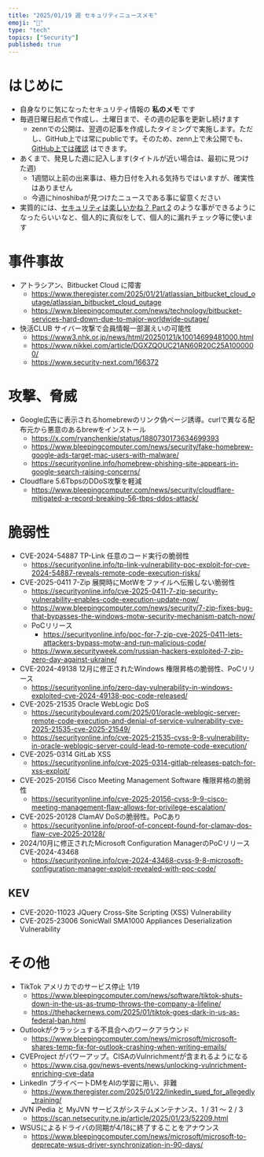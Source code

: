 ```yaml
---
title: "2025/01/19 週 セキュリティニュースメモ"
emoji: "🔖"
type: "tech"
topics: ["Security"]
published: true
---
```


# はじめに
* 自身なりに気になったセキュリティ情報の **私のメモ** です
* 毎週日曜日起点で作成し、土曜日まで、その週の記事を更新し続けます
    * zennでの公開は、翌週の記事を作成したタイミングで実施します。ただし、GitHub上では常にpublicです。そのため、zenn上で未公開でも、[GitHub上では確認](https://github.com/hinoshiba/zenn.dev/tree/main/articles) はできます。
* あくまで、発見した週に記入します(タイトルが近い場合は、最初に見つけた週)
    * 1週間以上前の出来事は、極力日付を入れる気持ちではいますが、確実性はありません
    * 今週にhinoshibaが見つけたニュースである事に留意ください
* 実質的には、[セキュリティは楽しいかね？ Part 2](https://negi.hatenablog.com/) のような事ができるようになったらいいなと、個人的に真似をして、個人的に漏れチェック等に使います

# 事件事故

* アトラシアン、Bitbucket Cloud に障害
    * https://www.theregister.com/2025/01/21/atlassian_bitbucket_cloud_outage/atlassian_bitbucket_cloud_outage
    * https://www.bleepingcomputer.com/news/technology/bitbucket-services-hard-down-due-to-major-worldwide-outage/
* 快活CLUB サイバー攻撃で会員情報一部漏えいの可能性
    * https://www3.nhk.or.jp/news/html/20250121/k10014699481000.html
    * https://www.nikkei.com/article/DGXZQOUC21AN60R20C25A1000000/
    * https://www.security-next.com/166372

# 攻撃、脅威
* Google広告に表示されるhomebrewのリンク偽ページ誘導。curlで異なる配布元から悪意のあるbrewをインストール
    * https://x.com/ryanchenkie/status/1880730173634699393
    * https://www.bleepingcomputer.com/news/security/fake-homebrew-google-ads-target-mac-users-with-malware/
    * https://securityonline.info/homebrew-phishing-site-appears-in-google-search-raising-concerns/
* Cloudflare 5.6TbpsのDDoS攻撃を軽減
    * https://www.bleepingcomputer.com/news/security/cloudflare-mitigated-a-record-breaking-56-tbps-ddos-attack/

# 脆弱性

* CVE-2024-54887 TP-Link 任意のコード実行の脆弱性
    * https://securityonline.info/tp-link-vulnerability-poc-exploit-for-cve-2024-54887-reveals-remote-code-execution-risks/
* CVE-2025-0411 7-Zip 展開時にMotWをファイルへ伝搬しない脆弱性
    * https://securityonline.info/cve-2025-0411-7-zip-security-vulnerability-enables-code-execution-update-now/
    * https://www.bleepingcomputer.com/news/security/7-zip-fixes-bug-that-bypasses-the-windows-motw-security-mechanism-patch-now/
    * PoCリリース
        * https://securityonline.info/poc-for-7-zip-cve-2025-0411-lets-attackers-bypass-motw-and-run-malicious-code/
    * https://www.securityweek.com/russian-hackers-exploited-7-zip-zero-day-against-ukraine/
* CVE-2024-49138 12月に修正されたWindows 権限昇格の脆弱性、PoCリリース
    * https://securityonline.info/zero-day-vulnerability-in-windows-exploited-cve-2024-49138-poc-code-released/
* CVE-2025-21535 Oracle WebLogic DoS
    * https://securityboulevard.com/2025/01/oracle-weblogic-server-remote-code-execution-and-denial-of-service-vulnerability-cve-2025-21535-cve-2025-21549/
    * https://securityonline.info/cve-2025-21535-cvss-9-8-vulnerability-in-oracle-weblogic-server-could-lead-to-remote-code-execution/
* CVE-2025-0314 GitLab XSS
    * https://securityonline.info/cve-2025-0314-gitlab-releases-patch-for-xss-exploit/
* CVE-2025-20156 Cisco Meeting Management Software 権限昇格の脆弱性
    * https://securityonline.info/cve-2025-20156-cvss-9-9-cisco-meeting-management-flaw-allows-for-privilege-escalation/
* CVE-2025-20128 ClamAV DoSの脆弱性。PoCあり
    * https://securityonline.info/proof-of-concept-found-for-clamav-dos-flaw-cve-2025-20128/
* 2024/10月に修正されたMicrosoft Configuration ManagerのPoCリリース CVE-2024-43468
    * https://securityonline.info/cve-2024-43468-cvss-9-8-microsoft-configuration-manager-exploit-revealed-with-poc-code/

## KEV
* CVE-2020-11023 JQuery Cross-Site Scripting (XSS) Vulnerability
* CVE-2025-23006 SonicWall SMA1000 Appliances Deserialization Vulnerability

# その他
* TikTok アメリカでのサービス停止 1/19
    * https://www.bleepingcomputer.com/news/software/tiktok-shuts-down-in-the-us-as-trump-throws-the-company-a-lifeline/
    * https://thehackernews.com/2025/01/tiktok-goes-dark-in-us-as-federal-ban.html
* Outlookがクラッシュする不具合へのワークアラウンド
    * https://www.bleepingcomputer.com/news/microsoft/microsoft-shares-temp-fix-for-outlook-crashing-when-writing-emails/
* CVEProject がパワーアップ。CISAのVulnrichmentが含まれるようになる
    * https://www.cisa.gov/news-events/news/unlocking-vulnrichment-enriching-cve-data
* LinkedIn プライベートDMをAIの学習に用い、非難
    * https://www.theregister.com/2025/01/22/linkedin_sued_for_allegedly_training/
* JVN iPedia と MyJVN サービスがシステムメンテナンス、1 / 31 ～ 2 / 3
    * https://scan.netsecurity.ne.jp/article/2025/01/23/52209.html
* WSUSによるドライバの同期が4/18に終了することをアナウンス
    * https://www.bleepingcomputer.com/news/microsoft/microsoft-to-deprecate-wsus-driver-synchronization-in-90-days/

